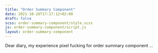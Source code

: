 ```yaml
---
title: "Order Summary Component"
date: 2021-10-26T17:17:12+02:00
draft: false
scss: order-summary-component/style.scss
js: order-summary-component/script.js
layout: order-summary-component
---
```


Dear diary, my experience pixel fucking for order summary component
...
